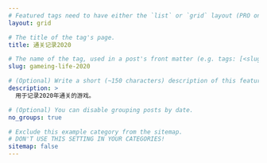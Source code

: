 ```yaml
---
# Featured tags need to have either the `list` or `grid` layout (PRO only).
layout: grid

# The title of the tag's page.
title: 通关记录2020

# The name of the tag, used in a post's front matter (e.g. tags: [<slug>]).
slug: gameing-life-2020

# (Optional) Write a short (~150 characters) description of this featured tag.
description: >
  用于记录2020年通关的游戏。

# (Optional) You can disable grouping posts by date.
no_groups: true

# Exclude this example category from the sitemap.
# DON'T USE THIS SETTING IN YOUR CATEGORIES!
sitemap: false
---
```


